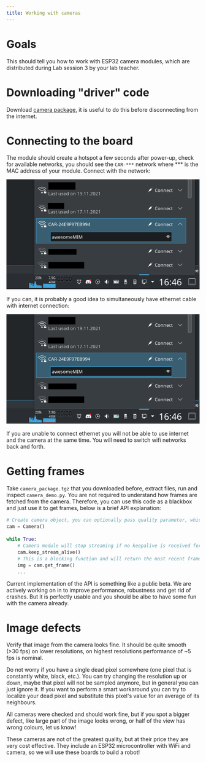 ```yaml
---
title: Working with cameras
---
```


# Goals

This should tell you how to work with ESP32 camera modules, which are distributed during Lab session 3 by your lab teacher.

<!---
# Physical connections
Watch this [video with instructions](https://drive.google.com/file/d/1lHgbmOissgU5pTqE78DFlTpSBdTsuWjS/view?usp=sharing).
To repeat the most important thing from the video: **be absolutely sure you connect red and black power cable the right way**.
-->

# Downloading "driver" code

Download [camera package](camera_package.tgz), it is useful to do this before disconnecting from the internet.

# Connecting to the board

The module should create a hotspot a few seconds after power-up, check for available networks,
you should see the `CAR-***` network where *** is the MAC address of your module. Connect with the network:

![connecting](imgs/cameras-wifi-1.png)

If you can, it is probably a good idea to simultaneously have ethernet cable with internet connection:

![two connections](imgs/cameras-wifi-1.png)

If you are unable to connect ethernet you will not be able to use internet and the camera at the same time.
You will need to switch wifi networks back and forth.

# Getting frames

Take `camera_package.tgz` that you downloaded before, extract files, run and inspect `camera_demo.py`.
You are not required to understand how frames are fetched from the camera.
Therefore, you can use this code as a blackbox and just use it to get frames, below is a brief API explanation:

```python
# Create camera object, you can optionally pass quality parameter, which will control resolution
cam = Camera()

while True:
    # Camera module will stop streaming if no keepalive is received for some time (to handle crashes etc.)
    cam.keep_stream_alive()
    # This is a blocking function and will return the most recent frame
    img = cam.get_frame()
    ...
```

Current implementation of the API is something like a public beta.
We are actively working on in to improve performance, robustness and get rid of crashes.
But it is perfectly usable and you should be albe to have some fun with the camera already.

# Image defects

Verify that image from the camera looks fine.
It should be quite smooth (>30 fps) on lower resolutions, on highest resolutions performance of ~5 fps is nominal.

Do not worry if you have a single dead pixel somewhere (one pixel that is constantly white, black, etc.).
You can try changing the resolution up or down, maybe that pixel will not be sampled anymore, but in general you can just ignore it.
If you want to perform a smart workaround you can try to localize your dead pixel and substitute this pixel's value for an average of its neighbours.

All cameras were checked and should work fine, but if you spot a bigger defect, like large part of the image looks wrong, or half of the view has wrong colours, let us know!

These cameras are not of the greatest quality, but at their price they are very cost effective. They include an ESP32 microcontroller with WiFi and camera, so we will use these boards to build a robot!
